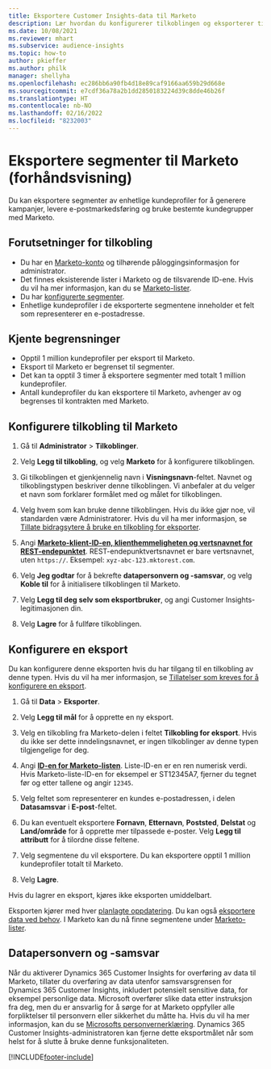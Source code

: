 ```yaml
---
title: Eksportere Customer Insights-data til Marketo
description: Lær hvordan du konfigurerer tilkoblingen og eksporterer til Marketo.
ms.date: 10/08/2021
ms.reviewer: mhart
ms.subservice: audience-insights
ms.topic: how-to
author: pkieffer
ms.author: philk
manager: shellyha
ms.openlocfilehash: ec286bb6a90fb4d18e89caf9166aa659b29d668e
ms.sourcegitcommit: e7cdf36a78a2b1dd2850183224d39c8dde46b26f
ms.translationtype: HT
ms.contentlocale: nb-NO
ms.lasthandoff: 02/16/2022
ms.locfileid: "8232003"
---
```

# <a name="export-segments-to-marketo-preview"></a>Eksportere segmenter til Marketo (forhåndsvisning)

Du kan eksportere segmenter av enhetlige kundeprofiler for å generere kampanjer, levere e-postmarkedsføring og bruke bestemte kundegrupper med Marketo.

## <a name="prerequisites-for-connection"></a>Forutsetninger for tilkobling

-   Du har en [Marketo-konto](https://login.marketo.com/) og tilhørende påloggingsinformasjon for administrator.
-   Det finnes eksisterende lister i Marketo og de tilsvarende ID-ene. Hvis du vil ha mer informasjon, kan du se [Marketo-lister](https://docs.marketo.com/display/public/DOCS/Understanding+Static+Lists).
-   Du har [konfigurerte segmenter](segments.md).
-   Enhetlige kundeprofiler i de eksporterte segmentene inneholder et felt som representerer en e-postadresse.

## <a name="known-limitations"></a>Kjente begrensninger

- Opptil 1 million kundeprofiler per eksport til Marketo.
- Eksport til Marketo er begrenset til segmenter.
- Det kan ta opptil 3 timer å eksportere segmenter med totalt 1 million kundeprofiler. 
- Antall kundeprofiler du kan eksportere til Marketo, avhenger av og begrenses til kontrakten med Marketo.

## <a name="set-up-connection-to-marketo"></a>Konfigurere tilkobling til Marketo

1. Gå til **Administrator** > **Tilkoblinger**.

1. Velg **Legg til tilkobling**, og velg **Marketo** for å konfigurere tilkoblingen.

1. Gi tilkoblingen et gjenkjennelig navn i **Visningsnavn**-feltet. Navnet og tilkoblingstypen beskriver denne tilkoblingen. Vi anbefaler at du velger et navn som forklarer formålet med og målet for tilkoblingen.

1. Velg hvem som kan bruke denne tilkoblingen. Hvis du ikke gjør noe, vil standarden være Administratorer. Hvis du vil ha mer informasjon, se [Tillate bidragsytere å bruke en tilkobling for eksporter](connections.md#allow-contributors-to-use-a-connection-for-exports).

1. Angi **[Marketo-klient-ID-en, klienthemmeligheten og vertsnavnet for REST-endepunktet](https://developers.marketo.com/rest-api/authentication/)**. REST-endepunktvertsnavnet er bare vertsnavnet, uten `https://`. Eksempel: `xyz-abc-123.mktorest.com`. 

1. Velg **Jeg godtar** for å bekrefte **datapersonvern og -samsvar**, og velg **Koble til** for å initialisere tilkoblingen til Marketo.

1. Velg **Legg til deg selv som eksportbruker**, og angi Customer Insights-legitimasjonen din.

1. Velg **Lagre** for å fullføre tilkoblingen.

## <a name="configure-an-export"></a>Konfigurere en eksport

Du kan konfigurere denne eksporten hvis du har tilgang til en tilkobling av denne typen. Hvis du vil ha mer informasjon, se [Tillatelser som kreves for å konfigurere en eksport](export-destinations.md#set-up-a-new-export).

1. Gå til **Data** > **Eksporter**.

1. Velg **Legg til mål** for å opprette en ny eksport.

1. Velg en tilkobling fra Marketo-delen i feltet **Tilkobling for eksport**. Hvis du ikke ser dette inndelingsnavnet, er ingen tilkoblinger av denne typen tilgjengelige for deg.

1. Angi **[ID-en for Marketo-listen](https://docs.marketo.com/display/public/DOCS/Understanding+Static+Lists)**. Liste-ID-en er en ren numerisk verdi. Hvis Marketo-liste-ID-en for eksempel er ST12345A7, fjerner du tegnet før og etter tallene og angir `12345`. 

1. Velg feltet som representerer en kundes e-postadressen, i delen **Datasamsvar** i **E-post**-feltet. 

1. Du kan eventuelt eksportere **Fornavn**, **Etternavn**, **Poststed**, **Delstat** og **Land/område** for å opprette mer tilpassede e-poster. Velg **Legg til attributt** for å tilordne disse feltene.

1. Velg segmentene du vil eksportere. Du kan eksportere opptil 1 million kundeprofiler totalt til Marketo.

1. Velg **Lagre**.

Hvis du lagrer en eksport, kjøres ikke eksporten umiddelbart.

Eksporten kjører med hver [planlagte oppdatering](system.md#schedule-tab). Du kan også [eksportere data ved behov](export-destinations.md#run-exports-on-demand). I Marketo kan du nå finne segmentene under [Marketo-lister](https://docs.marketo.com/display/public/DOCS/Understanding+Static+Lists).


## <a name="data-privacy-and-compliance"></a>Datapersonvern og -samsvar

Når du aktiverer Dynamics 365 Customer Insights for overføring av data til Marketo, tillater du overføring av data utenfor samsvarsgrensen for Dynamics 365 Customer Insights, inkludert potensielt sensitive data, for eksempel personlige data. Microsoft overfører slike data etter instruksjon fra deg, men du er ansvarlig for å sørge for at Marketo oppfyller alle forpliktelser til personvern eller sikkerhet du måtte ha. Hvis du vil ha mer informasjon, kan du se [Microsofts personvernerklæring](https://go.microsoft.com/fwlink/?linkid=396732).
Dynamics 365 Customer Insights-administratoren kan fjerne dette eksportmålet når som helst for å slutte å bruke denne funksjonaliteten.


[!INCLUDE[footer-include](../includes/footer-banner.md)]
